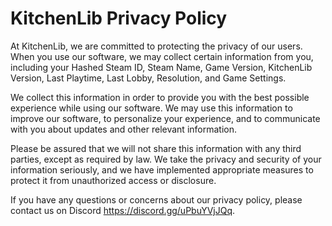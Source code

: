 # KitchenLib Privacy Policy

At KitchenLib, we are committed to protecting the privacy of our users. When you use our software, we may collect certain information from you, including your Hashed Steam ID, Steam Name, Game Version, KitchenLib Version, Last Playtime, Last Lobby, Resolution, and Game Settings.

We collect this information in order to provide you with the best possible experience while using our software. We may use this information to improve our software, to personalize your experience, and to communicate with you about updates and other relevant information.

Please be assured that we will not share this information with any third parties, except as required by law. We take the privacy and security of your information seriously, and we have implemented appropriate measures to protect it from unauthorized access or disclosure.

If you have any questions or concerns about our privacy policy, please contact us on Discord https://discord.gg/uPbuYVjJQq.